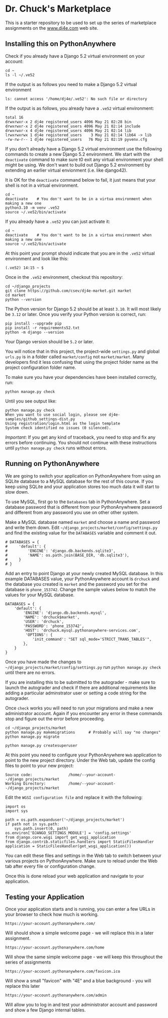 
Dr. Chuck's Marketplace
========================

This is a starter repository to be used to set up the series of
marketplace assignments on the www.dj4e.com web site.

Installing this on PythonAnywhere
---------------------------------

Check if you already have a Django 5.2 virtual environment on your account:

    cd ~
    ls -l ~/.ve52   

If the output is as follows you need to make a Django 5.2 virtual environment

    ls: cannot access '/home/dj4e/.ve52': No such file or directory

If the output is as follows, you already have a `.ve52` virtual environment:

    total 16
    drwxrwxr-x 2 dj4e registered_users 4096 May 21 02:28 bin
    drwxrwxr-x 2 dj4e registered_users 4096 May 21 02:14 include
    drwxrwxr-x 4 dj4e registered_users 4096 May 21 02:14 lib
    lrwxrwxrwx 1 dj4e registered_users    3 May 21 02:14 lib64 -> lib
    -rw-rw-r-- 1 dj4e registered_users   76 May 21 02:19 pyvenv.cfg

If you don't already have a Django 5.2 virtual environment use the following commands
to create a new Django 5.2 environment.
We start with the `deactivate` command to make sure t0 exit any virtual environment your
shell might be using.  We don't want to build out Django 5.2 environment by extending
an earlier virtual envionment (i.e. like django42).

It is OK for the `deactivate` command below to fail, it just means
that your shell is not in a virtual environment.

    cd ~
    deactivate    # You don't want to be in a virtua environment when making a new one
    python3.10 -m venv .ve52
    source ~/.ve52/bin/activate

If you already have a `.ve52` you can just activate it:

    cd ~
    deactivate    # You don't want to be in a virtua environment when making a new one
    source ~/.ve52/bin/activate

At this point your prompt should indicate that you are in the `.ve52` virtual environment
and look like this:

    (.ve52) 14:15 ~ $

Once in the `.ve52` environment, checkout this repository:

    cd ~/django_projects  
    git clone https://github.com/csev/dj4e-market.git market
    cd market
    python --version

The Python version for Django 5.2 should be at least `3.10`.  It will most likely be
`3.12` or later.  Once you verify your Python version is correct, run:

    pip install --upgrade pip
    pip install -r requirements52.txt
    python -m django --version

Your Django version should be `5.2` or later.

You will notice that in this project, the project-wide `settings.py` and global
`urls.py` is in a folder called `market/config` not `market/market`. 
Many developers find it less confusing that using the project folder name as the project
configuration folder name.

To make sure you have your dependencies have been installed correctly, run:

    python manage.py check

Until you see output like:

    python manage.py check
    When you want to use social login, please see dj4e-samples/github_settings-dist.py
    Using registration/login.html as the login template
    System check identified no issues (0 silenced).

*Important*: If you get any kind of traceback, you need to stop and fix any errors before continuing.
You should not continue with these instructions until `python manage.py check` runs without errors.

Running on PythonAnywhere
-------------------------

We are going to switch your application on PythonAnywhere from using an
SQLite database to a MySQL database for the rest of this course.  If you keep using
SQLite and your application stores too much data it will start to slow down.

To use MySQL, first go to the `Databases` tab in PythonAnywhere. Set a database password
that is different from your PythonAnywhwere password and different from any password
you use on other other system.

Make a MySQL database named `market` and choose a name and password and write them down.
Edit `~/django_projects/market/config/settings.py` and find the existing
value for the `DATABASES` variable and comment it out.

    # DATABASES = {
    #     'default': {
    #         'ENGINE': 'django.db.backends.sqlite3',
    #         'NAME': os.path.join(BASE_DIR, 'db.sqlite3'),
    #     }
    # }

Add an entry to point Django at your newly created MySQL database.  In this example
DATABASES value, your PythonAnywhere account is `drchuck` and the database you
created is `market` and the password you set for the database is `phone_153742`.
Change the sample values below to match the values for your MySQL database.

    DATABASES = {
        'default': {
            'ENGINE': 'django.db.backends.mysql',
            'NAME': 'drchuck$market',
            'USER': 'drchuck',
            'PASSWORD': 'phone_153742',
            'HOST': 'drchuck.mysql.pythonanywhere-services.com',
             'OPTIONS': {
                'init_command': "SET sql_mode='STRICT_TRANS_TABLES'",
            },
        }
    }

Once you have made the changes to `~/django_projects/market/config/settings.py` 
run `python manage.py check` until there are no errors.

If you are installing this to be submitted to the autograder - make sure to launch the
autograder and check if there are additional requirements like adding a particular
adminstrator user or setting a code string for the autograder.

Once `check` works you will need to run your migrations and make a new
administrator account.  Again if you encounter any error in these commands
stop and figure out the error before proceeding.

    cd ~/django_projects/market
    python manage.py makemigrations      # Probably will say "no changes"
    python manage.py migrate

    python manage.py createsuperuser

At this point you need to configure your PythonAnywhere `Web` application to
point to the new project directory.
Under the Web tab, update the config files to point to your new project:

    Source code:                /home/--your-account--/django_projects/market
    Working Directory:          /home/--your-account--/django_projects/market

Edit the `WGSI configuration file` and replace it with the following:

    import os
    import sys

    path = os.path.expanduser('~/django_projects/market')
    if path not in sys.path:
        sys.path.insert(0, path)
    os.environ['DJANGO_SETTINGS_MODULE'] = 'config.settings'
    from django.core.wsgi import get_wsgi_application
    from django.contrib.staticfiles.handlers import StaticFilesHandler
    application = StaticFilesHandler(get_wsgi_application())

You can edit these files and settings in the Web tab to switch between
your various projects on PythonAnywhere.  Make sure to reload under the Web tab after
every file or configuration change.

Once this is done reload your web application and navigate to your application.

Testing your Application
------------------------

Once your application starts and is running, you can enter a few URLs in your browser
to check how much is working.

    https://your-account.pythonanywhere.com/

Will should show a simple welcome page - we will replace this in a later assignment.

    https://your-account.pythonanywhere.com/home

Will show the same simple welcome page - we will keep this throughout the series of assignments

    https://your-account.pythonanywhere.com/favicon.ico

Will show a small "favicon" with "4E" and a blue background - you will replace this later

    https://your-account.pythonanywhere.com/admin

Will allow you to log in and test your administrator account and password and
show a few Django internal tables.



